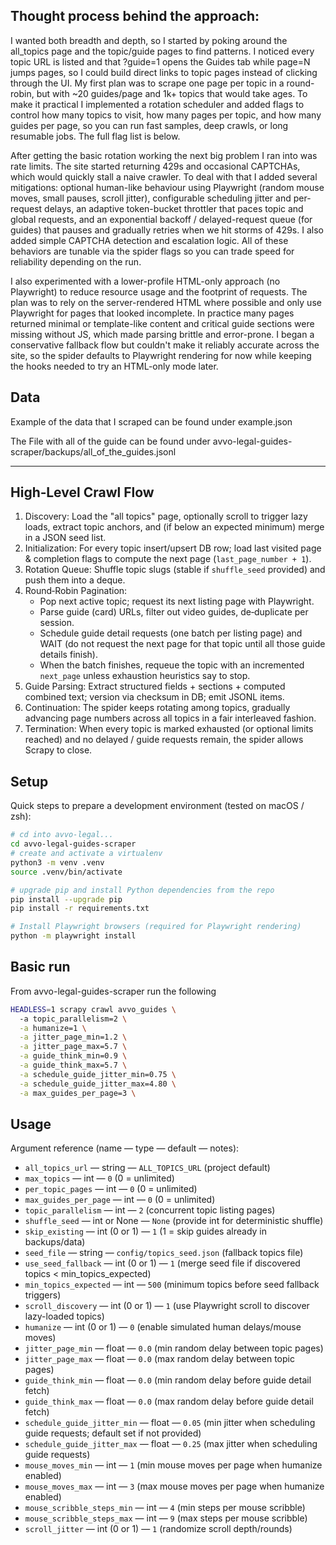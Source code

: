## Thought process behind the approach:
I wanted both breadth and depth, so I started by poking around the all_topics page and the topic/guide pages to find patterns. I noticed every topic URL is listed and that ?guide=1 opens the Guides tab while page=N jumps pages, so I could build direct links to topic pages instead of clicking through the UI. My first plan was to scrape one page per topic in a round-robin, but with ~20 guides/page and 1k+ topics that would take ages. To make it practical I implemented a rotation scheduler and added flags to control how many topics to visit, how many pages per topic, and how many guides per page, so you can run fast samples, deep crawls, or long resumable jobs. The full flag list is below.

After getting the basic rotation working the next big problem I ran into was rate limits. The site started returning 429s and occasional CAPTCHAs, which would quickly stall a naive crawler. To deal with that I added several mitigations: optional human-like behaviour using Playwright (random mouse moves, small pauses, scroll jitter), configurable scheduling jitter and per-request delays, an adaptive token-bucket throttler that paces topic and global requests, and an exponential backoff / delayed-request queue (for guides) that pauses and gradually retries when we hit storms of 429s. I also added simple CAPTCHA detection and escalation logic. All of these behaviors are tunable via the spider flags so you can trade speed for reliability depending on the run.

I also experimented with a lower-profile HTML-only approach (no Playwright) to reduce resource usage and the footprint of requests. The plan was to rely on the server-rendered HTML where possible and only use Playwright for pages that looked incomplete. In practice many pages returned minimal or template-like content and critical guide sections were missing without JS, which made parsing brittle and error-prone. I began a conservative fallback flow but couldn't make it reliably accurate across the site, so the spider defaults to Playwright rendering for now while keeping the hooks needed to try an HTML-only mode later.

## Data

Example of the data that I scraped can be found under example.json

The File with all of the guide can be found under avvo-legal-guides-scraper/backups/all_of_the_guides.jsonl

---
## High‑Level Crawl Flow

1. Discovery: Load the "all topics" page, optionally scroll to trigger lazy loads, extract topic anchors, and (if below an expected minimum) merge in a JSON seed list.
2. Initialization: For every topic insert/upsert DB row; load last visited page & completion flags to compute the next page (`last_page_number + 1`).
3. Rotation Queue: Shuffle topic slugs (stable if `shuffle_seed` provided) and push them into a deque.
4. Round‑Robin Pagination:
	- Pop next active topic; request its next listing page with Playwright.
	- Parse guide (card) URLs, filter out video guides, de‑duplicate per session.
	- Schedule guide detail requests (one batch per listing page) and WAIT (do not request the next page for that topic until all those guide details finish).
	- When the batch finishes, requeue the topic with an incremented `next_page` unless exhaustion heuristics say to stop.
5. Guide Parsing: Extract structured fields + sections + computed combined text; version via checksum in DB; emit JSONL items.
6. Continuation: The spider keeps rotating among topics, gradually advancing page numbers across all topics in a fair interleaved fashion.
7. Termination: When every topic is marked exhausted (or optional limits reached) and no delayed / guide requests remain, the spider allows Scrapy to close.

## Setup

Quick steps to prepare a development environment (tested on macOS / zsh):

```bash
# cd into avvo-legal...
cd avvo-legal-guides-scraper
# create and activate a virtualenv
python3 -m venv .venv
source .venv/bin/activate

# upgrade pip and install Python dependencies from the repo
pip install --upgrade pip
pip install -r requirements.txt

# Install Playwright browsers (required for Playwright rendering)
python -m playwright install
```

## Basic run

From avvo-legal-guides-scraper run the following 

```bash
HEADLESS=1 scrapy crawl avvo_guides \   
  -a topic_parallelism=2 \
  -a humanize=1 \
  -a jitter_page_min=1.2 \
  -a jitter_page_max=5.7 \
  -a guide_think_min=0.9 \
  -a guide_think_max=5.7 \
  -a schedule_guide_jitter_min=0.75 \
  -a schedule_guide_jitter_max=4.80 \
  -a max_guides_per_page=3 \                                    
```


## Usage

Argument reference (name — type — default — notes):

- `all_topics_url` — string — `ALL_TOPICS_URL` (project default)
- `max_topics` — int — `0` (0 = unlimited)
- `per_topic_pages` — int — `0` (0 = unlimited)
- `max_guides_per_page` — int — `0` (0 = unlimited)
- `topic_parallelism` — int — `2` (concurrent topic listing pages)
- `shuffle_seed` — int or None — `None` (provide int for deterministic shuffle)
- `skip_existing` — int (0 or 1) — `1` (1 = skip guides already in backups/data)
- `seed_file` — string — `config/topics_seed.json` (fallback topics file)
- `use_seed_fallback` — int (0 or 1) — `1` (merge seed file if discovered topics < min_topics_expected)
- `min_topics_expected` — int — `500` (minimum topics before seed fallback triggers)
- `scroll_discovery` — int (0 or 1) — `1` (use Playwright scroll to discover lazy-loaded topics)
- `humanize` — int (0 or 1) — `0` (enable simulated human delays/mouse moves)
- `jitter_page_min` — float — `0.0` (min random delay between topic pages)
- `jitter_page_max` — float — `0.0` (max random delay between topic pages)
- `guide_think_min` — float — `0.0` (min random delay before guide detail fetch)
- `guide_think_max` — float — `0.0` (max random delay before guide detail fetch)
- `schedule_guide_jitter_min` — float — `0.05` (min jitter when scheduling guide requests; default set if not provided)
- `schedule_guide_jitter_max` — float — `0.25` (max jitter when scheduling guide requests)
- `mouse_moves_min` — int — `1` (min mouse moves per page when humanize enabled)
- `mouse_moves_max` — int — `3` (max mouse moves per page when humanize enabled)
- `mouse_scribble_steps_min` — int — `4` (min steps per mouse scribble)
- `mouse_scribble_steps_max` — int — `9` (max steps per mouse scribble)
- `scroll_jitter` — int (0 or 1) — `1` (randomize scroll depth/rounds)


